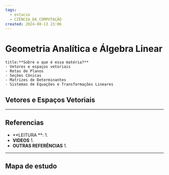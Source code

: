 ```yaml
---
tags:
  - estacio
  - CIÊNCIA_DA_COMPUTAÇÃO
created: 2024-08-13 23:06
---
```

# Geometria Analítica e Álgebra Linear
```ad-question
title:**Sobre o que é essa matéria?**
- Vetores e espaços vetoriais
- Retas de Planos
- Seções Cônicas
- Matrizes de Determinantes
- Sistemas de Equações e Transformações Lineares
```
## Vetores e Espaços Vetoriais


---
## Referencias
- **LEITURA **:
	1. 
- **VIDEOS**
	1. 
- **OUTRAS REFERÊNCIAS**
	1.
---
## Mapa de estudo